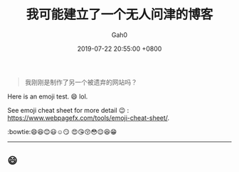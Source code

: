 ﻿---
title: 我可能建立了一个无人问津的博客
author: Gah0
date: 2019-07-22 20:55:00 +0800
categories: [Blog]
tags: [getting started]
pin: false
---


> 我刚刚是制作了另一个被遗弃的网站吗？

Here is an emoji test. :smile: lol.

See emoji cheat sheet for more detail :wink: : <https://www.webpagefx.com/tools/emoji-cheat-sheet/>.

:bowtie::smile::laughing::blush::smiley::relaxed::smirk:
:heart_eyes::kissing_heart::kissing_closed_eyes::flushed::relieved::satisfied::grin:

----
:smile:
----




